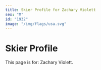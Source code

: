 ```yaml
---
title: Skier Profile for Zachary Violett
sex: "M"
id: "1932"
image: "/img/flags/usa.svg" 
---
```


# Skier Profile

This page is for: Zachary Violett.
    